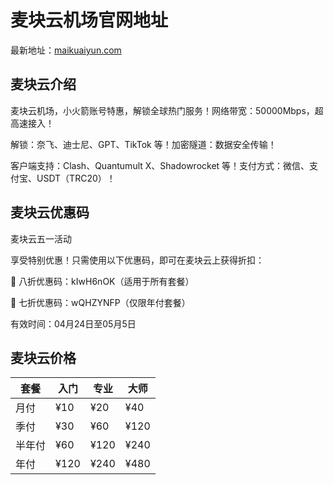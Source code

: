 # 麦块云机场官网地址

最新地址：[maikuaiyun.com](https://url.gogogomiao.one/QYTN)

## 麦块云介绍

麦块云机场，小火箭账号特惠，解锁全球热门服务！网络带宽：50000Mbps，超高速接入！

解锁：奈飞、迪士尼、GPT、TikTok 等！加密隧道：数据安全传输！

客户端支持：Clash、Quantumult X、Shadowrocket 等！支付方式：微信、支付宝、USDT（TRC20）！

## 麦块云优惠码

麦块云五一活动 

享受特别优惠！只需使用以下优惠码，即可在麦块云上获得折扣：

🌟 八折优惠码：kIwH6nOK（适用于所有套餐）

🌟 七折优惠码：wQHZYNFP（仅限年付套餐）

有效时间：04月24日至05月5日

## 麦块云价格

|套餐|入门|专业|大师|
|----|----|----|----|
|月付|¥10|¥20|¥40|
|季付|¥30|¥60|¥120|
|半年付|¥60|¥120|¥240|
|年付|¥120|¥240|¥480|





